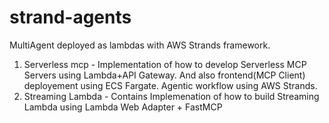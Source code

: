 # strand-agents
MultiAgent deployed as lambdas with AWS Strands framework.
1. Serverless mcp - Implementation of how to develop Serverless MCP Servers using Lambda+API Gateway. And also frontend(MCP Client) deployement using ECS Fargate. Agentic workflow using AWS Strands.
2. Streaming Lambda - Contains Implemenation of how to build Streaming Lambda using Lambda Web Adapter + FastMCP
